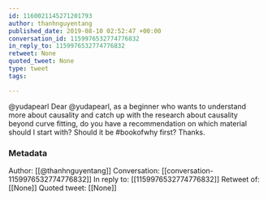```yaml
---
id: 1160021145271201793
author: thanhnguyentang
published_date: 2019-08-10 02:52:47 +00:00
conversation_id: 1159976532774776832
in_reply_to: 1159976532774776832
retweet: None
quoted_tweet: None
type: tweet
tags:

---
```


@yudapearl Dear @yudapearl, as a beginner who wants to understand more about causality and catch up with the research about causality beyond curve fitting, do you have a  recommendation on which material should I start with? Should it be #bookofwhy first? Thanks.

### Metadata

Author: [[@thanhnguyentang]]
Conversation: [[conversation-1159976532774776832]]
In reply to: [[1159976532774776832]]
Retweet of: [[None]]
Quoted tweet: [[None]]
